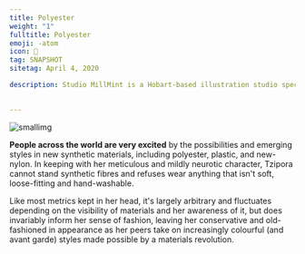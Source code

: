 ```yaml
---
title: Polyester
weight: "1"
fulltitle: Polyester
emoji: -atom
icon: 👚
tag: SNAPSHOT
sitetag: April 4, 2020

description: Studio MillMint is a Hobart-based illustration studio specialising in utopian fiction.

 
---
```


![smallimg](https://images.millmint.net/images/sketches/polyester.jpg)

**People across the world are very excited** by the possibilities and emerging styles in new synthetic materials, including polyester, plastic, and new-nylon. In keeping with her meticulous and mildly neurotic character, Tzipora cannot stand synthetic fibres and refuses wear anything that isn't soft, loose-fitting and hand-washable.

Like most metrics kept in her head, it's largely arbitrary and fluctuates depending on the visibility of materials and her awareness of it, but does invariably inform her sense of fashion, leaving her conservative and old-fashioned in appearance as her peers take on increasingly colourful (and avant garde) styles made possible by a materials revolution.
